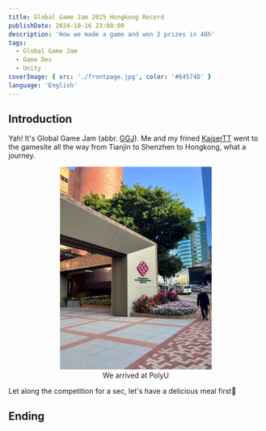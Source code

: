 ```yaml
---
title: Global Game Jam 2025 Hongkong Record
publishDate: 2024-10-16 23:00:00
description: 'How we made a game and won 2 prizes in 48h'
tags:
  - Global Game Jam
  - Game Dev
  - Unity
coverImage: { src: './frontpage.jpg', color: '#64574D' }
language: 'English'
---
```


## Introduction

Yah! It's Global Game Jam (abbr. <u>GGJ</u>). Me and my frined [KaiserTT](https://github.com/KaiserTT) went to the gamesite all the way from Tianjin to Shenzhen to Hongkong, what a journey.

<div style="text-align: center;">
  <img src="/public/images/GGJ2025HK-en/polyu1.jpg" width="300" />
</div>

<div style="text-align: center;">
  We arrived at PolyU
</div>

Let along the competition for a sec, let's have a delicious meal first🤤



## Ending
